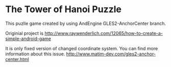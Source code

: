 The Tower of Hanoi Puzzle 
============

This puzlle game created by using AndEngine GLES2-AnchorCenter branch.

Originial project is http://www.raywenderlich.com/12065/how-to-create-a-simple-android-game

It is only fixed version of changed coordinate system. You can find more information about this issue.
http://www.matim-dev.com/gles2-anchor-center.html

